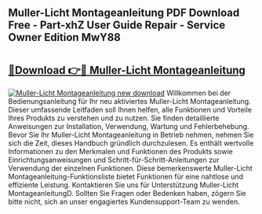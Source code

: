 ## Muller-Licht Montageanleitung PDF Download Free - Part-xhZ User Guide Repair - Service Owner Edition MwY88

# <h2><a href="http://df8drxr.blite.top/?on=Muller-Licht+Montageanleitung">🔗Download 👉🔴 Muller-Licht Montageanleitung</a></h2>

[![Muller-Licht Montageanleitung new download](https://i.imgur.com/lujVjoI.png)](http://df8drxr.blite.top/?on=Muller-Licht+Montageanleitung)
Willkommen bei der Bedienungsanleitung für Ihr neu aktiviertes Muller-Licht Montageanleitung. Dieser umfassende Leitfaden soll Ihnen helfen, alle Funktionen und Vorteile Ihres Produkts zu verstehen und zu nutzen. Sie finden detaillierte Anweisungen zur Installation, Verwendung, Wartung und Fehlerbehebung. Bevor Sie Ihr Muller-Licht Montageanleitung in Betrieb nehmen, nehmen Sie sich die Zeit, dieses Handbuch gründlich durchzulesen. Es enthält wertvolle Informationen zu den Merkmalen und Funktionen des Produkts sowie Einrichtungsanweisungen und Schritt-für-Schritt-Anleitungen zur Verwendung der einzelnen Funktionen. Diese bemerkenswerte Muller-Licht Montageanleitung-Funktionsliste bietet Funktionen für eine nahtlose und effiziente Leistung. Kontaktieren Sie uns für Unterstützung Muller-Licht MontageanleitungD. Sollten Sie Fragen oder Bedenken haben, zögern Sie bitte nicht, sich an unser engagiertes Kundensupport-Team zu wenden.
